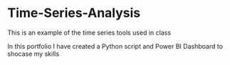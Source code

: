 # Time-Series-Analysis
This is an example of the time series tools used in class


In this portfolio I have created a Python script and Power BI Dashboard to shocase my skills

